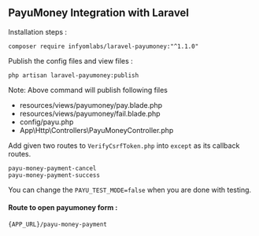 ## PayuMoney Integration with Laravel

Installation steps :

```
composer require infyomlabs/laravel-payumoney:"^1.1.0"
```

Publish the config files and view files :

```
php artisan laravel-payumoney:publish
```

Note: Above command will publish following files

- resources/views/payumoney/pay.blade.php
- resources/views/payumoney/fail.blade.php
- config/payu.php
- App\Http\Controllers\PayuMoneyController.php


Add given two routes to `VerifyCsrfToken.php` into `except` as its callback routes.

```
payu-money-payment-cancel
payu-money-payment-success
```

You can change the `PAYU_TEST_MODE=false` when you are done with testing.

#### Route to open payumoney form :

```
{APP_URL}/payu-money-payment
```





